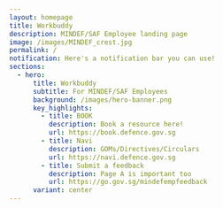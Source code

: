 ```yaml
---
layout: homepage
title: Workbuddy
description: MINDEF/SAF Employee landing page
image: /images/MINDEF_crest.jpg
permalink: /
notification: Here's a notification bar you can use!
sections:
  - hero:
      title: Workbuddy
      subtitle: For MINDEF/SAF Employees
      background: /images/hero-banner.png
      key_highlights:
        - title: BOOK
          description: Book a resource here!
          url: https://book.defence.gov.sg
        - title: Navi
          description: GOMs/Directives/Circulars
          url: https://navi.defence.gov.sg
        - title: Submit a feedback
          description: Page A is important too
          url: https://go.gov.sg/mindefempfeedback
      variant: center
---
```

